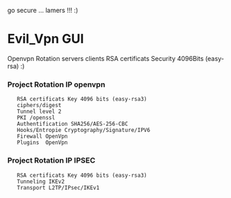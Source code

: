 go secure  ... lamers !!!  :)
# Evil_Vpn GUI
Openvpn Rotation servers clients  RSA certificats Security 4096Bits (easy-rsa) :) 
### Project Rotation IP openvpn 
```
   RSA certificats Key 4096 bits (easy-rsa3)
   ciphers/digest
   Tunnel level 2 
   PKI /openssl
   Authentification SHA256/AES-256-CBC
   Hooks/Entropie Cryptography/Signature/IPV6
   Firewall OpenVpn
   Plugins  OpenVpn
```
### Project Rotation IP IPSEC
```
   RSA certificats Key 4096 bits (easy-rsa3)
   Tunneling IKEv2
   Transport L2TP/IPsec/IKEv1
```
